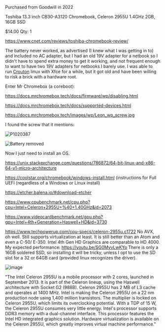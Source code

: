 Purchased from Goodwill in 2022


Toshiba 13.3 inch CB30-A3120 Chromebook, Celeron 2955U 1.4GHz 2GB, 16GB SSD	

$14.00 
Qty: 1

https://www.cnet.com/reviews/toshiba-chromebook-review/ 

The battery never worked, as advertised (I knew what I was getting in to) and included no AC adapter, but I had an old 19V adapter for a netbook so I didn't have to spend extra money to get it working, and not frequent enough to want to have two 19V adapters for netbooks I barely use.  I was able to run [Crouton](https://github.com/dnschneid/crouton) linux with Xfce for a while, but it got old and have been willing to risk a brick with a hardware root.

Enter Mr Chromebox (a coreboot):

https://docs.mrchromebox.tech/docs/firmware/wp/disabling.html

https://docs.mrchromebox.tech/docs/supported-devices.html

https://docs.mrchromebox.tech/images/wp/Leon_wp_screw.jpg 


I found the screw that it mentions:

![P1020387](https://github.com/user-attachments/assets/e129fe97-4654-45cb-bed3-d471694a17e4)

![Battery removed](https://github.com/user-attachments/assets/a821af2d-b658-4d57-b37b-da53d673ca1a)


Now I just need to install an OS.


https://unix.stackexchange.com/questions/786872/64-bit-linux-and-x86-64-v1-micro-architecture

https://coolstar.org/chromebook/windows-install.html (instructions for Full UEFI (regardless of a Windows or Linux install) 

https://etcher.balena.io/#download-etcher

https://www.cpubenchmark.net/cpu.php?cpu=Intel+Celeron+2955U+%40+1.40GHz&id=2073 

https://www.videocardbenchmark.net/gpu.php?gpu=Intel+4th+Generation+Haswell+HD&id=3730

https://www.techpowerup.com/cpu-specs/celeron-2955u.c1722 
No AVX, oh well. Still supports virtualization at least. It is still better than an Atom and even a C-50/ E-350. Intel 4th Gen HD Graphics are comparable to HD 4000. My expected performance: https://youtu.be/SG0MvvLwKYo There is only a 16GB soldered SSD, so installing it will be tricky, unless I opt to use the SD slot for a 32 or 64GB card (provided linux recognizes the driver). 

![image](https://github.com/user-attachments/assets/080113d7-ec74-42e3-af9f-166eb5c460a1)

"The Intel Celeron 2955U is a mobile processor with 2 cores, launched in September 2013. It is part of the Celeron lineup, using the Haswell architecture with Socket G2 (988B). Celeron 2955U has 2 MB of L3 cache and operates at 1400 MHz. Intel is making the Celeron 2955U on a 22 nm production node using 1,400 million transistors. The multiplier is locked on Celeron 2955U, which limits its overclocking potential.
With a TDP of 15 W, the Celeron 2955U consumes very little energy. Intel's processor supports DDR3 memory with a dual-channel interface. This processor features the Intel HD integrated graphics solution.
Hardware virtualization is available on the Celeron 2955U, which greatly improves virtual machine performance."
